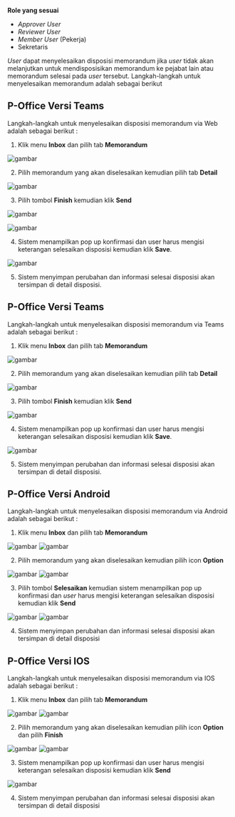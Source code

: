 **Role yang sesuai**

- *Approver User*
- *Reviewer User*
- *Member User* (Pekerja)
- Sekretaris

*User* dapat menyelesaikan disposisi memorandum jika *user* tidak akan melanjutkan untuk mendisposisikan memorandum ke pejabat lain atau memorandum selesai pada *user* tersebut. Langkah-langkah untuk menyelesaikan memorandum adalah sebagai berikut

## **P-Office Versi Teams**

Langkah-langkah untuk menyelesaikan disposisi memorandum via Web adalah sebagai berikut :

1. Klik menu **Inbox** dan pilih tab **Memorandum**

![gambar](Memorandum/MM_Web/MM-84.png)

2. Pilih memorandum yang akan diselesaikan kemudian pilih tab **Detail**

![gambar](Memorandum/MM_Web/MM-85.png)

3. Pilih tombol **Finish** kemudian klik **Send**

![gambar](Memorandum/MM_Web/MM-85.png)

![gambar](Memorandum/MM_Web/MM-87.png)

4. Sistem menampilkan pop up konfirmasi dan user harus mengisi keterangan selesaikan disposisi kemudian klik **Save**.

![gambar](Memorandum/MM_Web/MM-88.png)

5. Sistem menyimpan perubahan dan informasi selesai disposisi akan tersimpan di detail disposisi.

## **P-Office Versi Teams**

Langkah-langkah untuk menyelesaikan disposisi memorandum via Teams adalah sebagai berikut :

1. Klik menu **Inbox** dan pilih tab **Memorandum**

![gambar](Memorandum/MM_Teams/MM82.png)

2. Pilih memorandum yang akan diselesaikan kemudian pilih tab **Detail**

![gambar](Memorandum/MM_Teams/MM83.png)

3. Pilih tombol **Finish** kemudian klik **Send**

![gambar](Memorandum/MM_Teams/MM84.png)

4. Sistem menampilkan pop up konfirmasi dan user harus mengisi keterangan selesaikan disposisi kemudian klik **Save**.

![gambar](Memorandum/MM_Teams/MM85.png)

5. Sistem menyimpan perubahan dan informasi selesai disposisi akan tersimpan di detail disposisi.

## **P-Office Versi Android**

Langkah-langkah untuk menyelesaikan disposisi memorandum via Android adalah sebagai berikut :

1. Klik menu **Inbox** dan pilih tab **Memorandum**

![gambar](Memorandum/MM_Android/Selesaidisposisi/A01.jpg) ![gambar](Memorandum/MM_Android/Selesaidisposisi/A02.jpg)

2. Pilih memorandum yang akan diselesaikan kemudian pilih icon **Option**

![gambar](Memorandum/MM_Android/Selesaidisposisi/A03.jpg) ![gambar](Memorandum/MM_Android/Selesaidisposisi/A04.jpg)

3. Pilih tombol **Selesaikan** kemudian sistem menampilkan pop up konfirmasi dan _user_ harus mengisi keterangan selesaikan disposisi kemudian klik **Send**

![gambar](Memorandum/MM_Android/Selesaidisposisi/A05.jpg) ![gambar](Memorandum/MM_Android/Selesaidisposisi/A06.jpg)

4. Sistem menyimpan perubahan dan informasi selesai disposisi akan tersimpan di detail disposisi

## **P-Office Versi IOS**

Langkah-langkah untuk menyelesaikan disposisi memorandum via IOS adalah sebagai berikut :

1. Klik menu **Inbox** dan pilih tab **Memorandum**

![gambar](Memorandum/MM_IOS/MM-35.png) ![gambar](Memorandum/MM_IOS/MM-36.png)

2. Pilih memorandum yang akan diselesaikan kemudian pilih icon **Option** dan pilih **Finish**

![gambar](Memorandum/MM_IOS/MM-CR05.png) ![gambar](Memorandum/MM_IOS/MM-CR06.png)

3.	Sistem menampilkan pop up konfirmasi dan user harus mengisi keterangan selesaikan disposisi kemudian klik **Send**

![gambar](Memorandum/MM_IOS/MM-CR07.png)

4.	Sistem menyimpan perubahan dan informasi selesai disposisi akan tersimpan di detail disposisi
